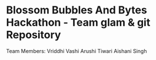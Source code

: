 # Blossom Bubbles And Bytes Hackathon - Team glam & git Repository
Team Members:
Vriddhi Vashi
Arushi Tiwari
Aishani Singh
